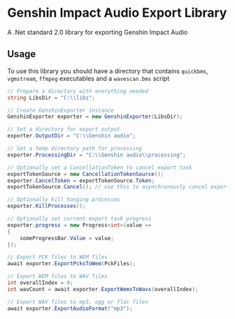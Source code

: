 # Genshin Impact Audio Export Library

A .Net standard 2.0 library for exporting Genshin Impact Audio

## Usage

To use this library you should have a directory that contains `quickbms`, `vgmstream`, `ffmpeg` executables and a `wavescan.bms` script

```cs
// Prepare a directory with everything needed
string LibsDir = "C:\\libs";

// Create GenshinExporter instance
GenshinExporter exporter = new GenshinExporter(LibsDir);

// Set a directory for export output
exporter.OutputDir = "C:\\Genshin audio";

// Set a temp directory path for processing
exporter.ProcessingDir = "C:\\Genshin audio\\processing";

// Optionally set a CancellationToken to cancel export task
exportTokenSource = new CancellationTokenSource();
exporter.CancelToken = exportTokenSource.Token;
exportTokenSource.Cancel(); // use this to asynchronously cancel export task

// Optionally kill hanging processes
exporter.KillProcesses();

// Optionally set current export task progress
exporter.progress = new Progress<int>(value =>
{
    someProgressBar.Value = value;
});

// Export PCK files to WEM files
await exporter.ExportPcksToWem(PckFiles);

// Export WEM files to WAV files
int overallIndex = 0;
int wavCount = await exporter.ExportWemsToWavs(overallIndex);

// Export WAV files to mp3, ogg or flac files
await exporter.ExportAudioFormat("mp3");

```